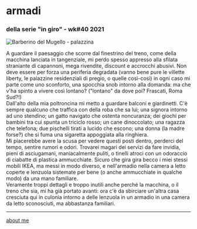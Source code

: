 # armadi
### della serie "in giro" - wk#40 2021   

![](https://live.staticflickr.com/65535/51569063963_c6773a2dbe_c.jpg "Barberino del Mugello - palazzina")  

A guardare il paesaggio che scorre dal finestrino del treno, come della macchina lanciata in tangenziale, mi perdo spesso appresso alla sfilata straniante di capannoni, mega rivendite, discount e accrocchi abusivi. Non deve essere per forza una periferia  degradata (vanno bene pure le villette liberty, le palazzine residenziali di pregio, o quelle così-così)  in ogni caso mi parte come uno sconforto, una spocchia snob intorno alla domanda: ma che v'ha spinto a vivere così lontano? ("lontano" da dove poi? Frascati, Roma Sud?!)   
Dall'alto della mia poltroncina mi metto a guardare balconi e giardinetti. C'è  sempre qualcuno che traffica con della roba che sa lui; una signora intorno ad uno stendino; un gatto navigato che ostenta noncuranza; dei giochi per bambini tra cui spunta un triciclo rosso; un cane dinoccolato; una ragazza che telefona; due pischelli tirati a lucido che escono; una donna (la madre forse?) che si fuma una sigaretta appoggiata alla ringhiera.  
Mi piacerebbe avere la scusa per vedere questi posti dentro, perderci del tempo, sentire rumori e odori. Trovarei magari dei servizi da fare invidia, pieni di asciugamani, maniacalmente puliti, o tinelli atroci con un odoraccio di ciabatte di plastica ammucchiate. Sicuro che gira gira becco i miei stessi mobili IKEA, ma messi in modo diverso, e nell'armadio nella camera a letto coperte e lenzuola sistemate per bene (o anche ammucchiate in qualche modo) da una mano familiare.   
Veramente troppi dettagli e troppo inutili anche perché la macchina, o il treno che sia, mi ha già portato avanti:  ora c'è da sbirciare un'altra casa cresciuta qui in culonia intorno a delle lenzuola in un armadio in una camera da letto sconosciuti, ma abbastanza familiari.  

---   
[about me](https://about.me/cacioman) 
